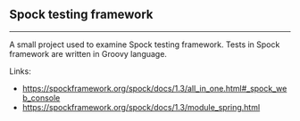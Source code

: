 ## Spock testing framework

---

A small project used to examine Spock testing framework. 
Tests in Spock framework are written in Groovy language.

Links:
* https://spockframework.org/spock/docs/1.3/all_in_one.html#_spock_web_console
* https://spockframework.org/spock/docs/1.3/module_spring.html
